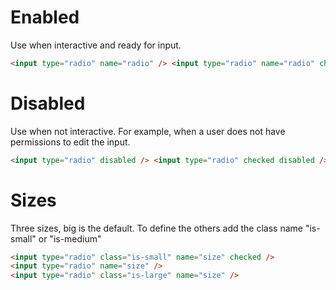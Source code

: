 # Enabled

Use when interactive and ready for input.

```html
<input type="radio" name="radio" /> <input type="radio" name="radio" checked />
```

# Disabled

Use when not interactive. For example, when a user does not have permissions to edit the input.

```html
<input type="radio" disabled /> <input type="radio" checked disabled />
```

# Sizes

Three sizes, big is the default.
To define the others add the class name "is-small" or "is-medium"

```html
<input type="radio" class="is-small" name="size" checked />
<input type="radio" name="size" />
<input type="radio" class="is-large" name="size" />
```

